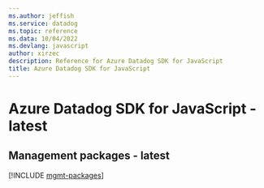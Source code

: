 ```yaml
---
ms.author: jeffish
ms.service: datadog
ms.topic: reference
ms.data: 10/04/2022
ms.devlang: javascript
author: xirzec
description: Reference for Azure Datadog SDK for JavaScript
title: Azure Datadog SDK for JavaScript
---
```

# Azure Datadog SDK for JavaScript - latest

## Management packages - latest
[!INCLUDE [mgmt-packages](datadog-mgmt-index.md)]